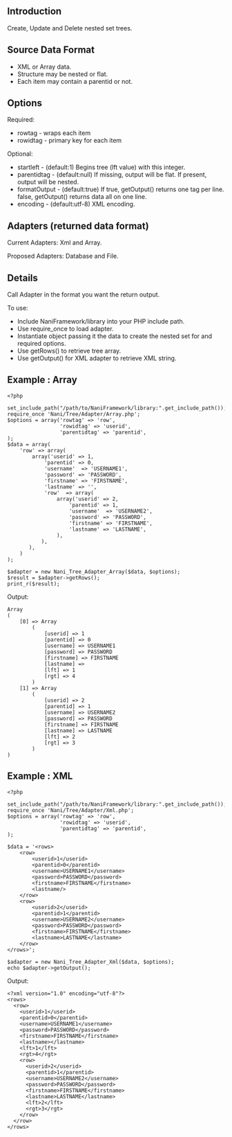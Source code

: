 Introduction
------------------
Create, Update and Delete nested set trees.

Source Data Format
------------------
* XML or Array data.
* Structure may be nested or flat.
* Each item may contain a parentid or not.

Options
------------------
Required:

* rowtag - wraps each item
* rowidtag - primary key for each item

Optional:

* startleft - (default:1) Begins tree (lft value) with this integer.
* parentidtag - (default:null) If missing, output will be flat. If present, output will be nested.
* formatOutput - (default:true) If true, getOutput() returns one tag per line. false, getOutput() returns data all on one line.
* encoding - (default:utf-8) XML encoding.

Adapters (returned data format)
------------------

Current Adapters: Xml and Array.

Proposed Adapters: Database and File.

Details
------------------
Call Adapter in the format you want the return output.

To use:

* Include NaniFramework/library into your PHP include path.
* Use require_once to load adapter.
* Instantiate object passing it the data to create the nested set for and required options.
* Use getRows() to retrieve tree array.
* Use getOutput() for XML adapter to retrieve XML string.

Example : Array
------------------
    <?php

    set_include_path("/path/to/NaniFramework/library:".get_include_path());
    require_once 'Nani/Tree/Adapter/Array.php';
    $options = array('rowtag' => 'row',
                     'rowidtag' => 'userid',
                     'parentidtag' => 'parentid',
    );
    $data = array(
        'row' => array(
            array('userid' => 1,
                'parentid' => 0,
                'username'  => 'USERNAME1',
                'password' => 'PASSWORD',
                'firstname' => 'FIRSTNAME',
                'lastname' => '',
                'row'  => array(
                    array('userid' => 2,
                        'parentid' => 1,
                        'username'  => 'USERNAME2',
                        'password' => 'PASSWORD',
                        'firstname' => 'FIRSTNAME',
                        'lastname' => 'LASTNAME',
                    ),
               ),
           ),
        )
    );

    $adapter = new Nani_Tree_Adapter_Array($data, $options);
    $result = $adapter->getRows();
    print_r($result);

Output:

    Array
    (
        [0] => Array
            (
                [userid] => 1
                [parentid] => 0
                [username] => USERNAME1
                [password] => PASSWORD
                [firstname] => FIRSTNAME
                [lastname] => 
                [lft] => 1
                [rgt] => 4
            )
        [1] => Array
            (
                [userid] => 2
                [parentid] => 1
                [username] => USERNAME2
                [password] => PASSWORD
                [firstname] => FIRSTNAME
                [lastname] => LASTNAME
                [lft] => 2
                [rgt] => 3
            )
    )

Example : XML
------------------
    <?php

    set_include_path("/path/to/NaniFramework/library:".get_include_path());
    require_once 'Nani/Tree/Adapter/Xml.php';
    $options = array('rowtag' => 'row',
                     'rowidtag' => 'userid',
                     'parentidtag' => 'parentid',
    );

    $data = '<rows>
        <row>
            <userid>1</userid>
            <parentid>0</parentid>
            <username>USERNAME1</username>
            <password>PASSWORD</password>
            <firstname>FIRSTNAME</firstname>
            <lastname/>
        </row>
        <row>
            <userid>2</userid>
            <parentid>1</parentid>
            <username>USERNAME2</username>
            <password>PASSWORD</password>
            <firstname>FIRSTNAME</firstname>
            <lastname>LASTNAME</lastname>
        </row>
    </rows>';

    $adapter = new Nani_Tree_Adapter_Xml($data, $options);
    echo $adapter->getOutput();


Output:

    <?xml version="1.0" encoding="utf-8"?>
    <rows>
      <row>
        <userid>1</userid>
        <parentid>0</parentid>
        <username>USERNAME1</username>
        <password>PASSWORD</password>
        <firstname>FIRSTNAME</firstname>
        <lastname></lastname>
        <lft>1</lft>
        <rgt>4</rgt>
        <row>
          <userid>2</userid>
          <parentid>1</parentid>
          <username>USERNAME2</username>
          <password>PASSWORD</password>
          <firstname>FIRSTNAME</firstname>
          <lastname>LASTNAME</lastname>
          <lft>2</lft>
          <rgt>3</rgt>
        </row>
      </row>
    </rows>

